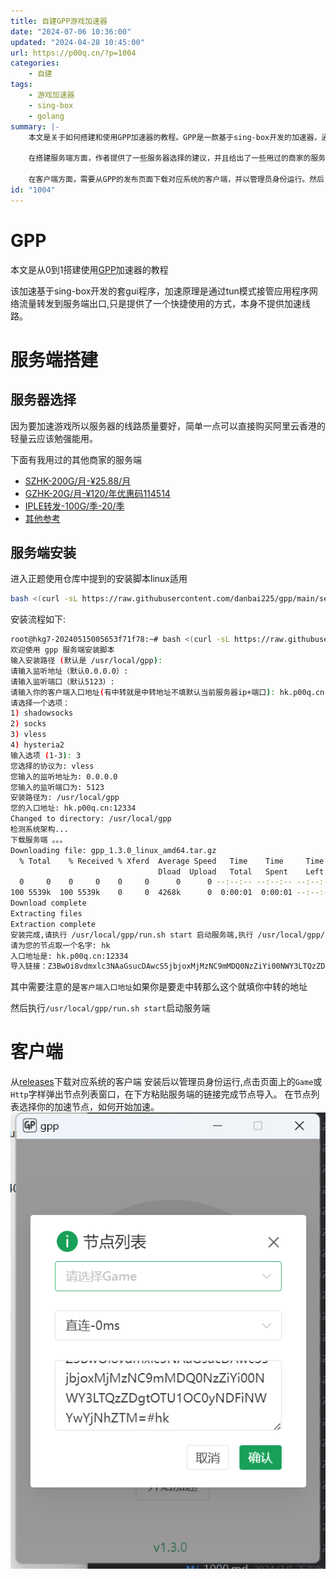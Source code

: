 ```yaml
---
title: 自建GPP游戏加速器
date: "2024-07-06 10:36:00"
updated: "2024-04-28 10:45:00"
url: https://p00q.cn/?p=1004
categories:
    - 自建
tags:
    - 游戏加速器
    - sing-box
    - golang
summary: |-
    本文是关于如何搭建和使用GPP加速器的教程。GPP是一款基于sing-box开发的加速器，通过tun模式接管应用程序的网络流量，并将其转发到服务端出口，从而实现加速的效果。需要注意的是，GPP本身并不提供加速线路，需要自行选择具有良好线路质量的服务端。

    在搭建服务端方面，作者提供了一些服务器选择的建议，并且给出了一些用过的商家的服务端推荐。然后，文章介绍了如何使用GPP的安装脚本来进行服务端的安装。安装的过程包括输入安装路径、监听地址和端口等信息，以及选择加速协议。安装完成后，可以使用`/usr/local/gpp/run.sh start`命令来启动服务端。

    在客户端方面，需要从GPP的发布页面下载对应系统的客户端，并以管理员身份运行。然后，在客户端页面上点击`Game`或`Http`字样，弹出节点列表窗口，并粘贴服务端的链接以导入节点。之后，在节点列表中选择加速节点，就可以开始使用加速功能。
id: "1004"
---
```

# GPP

本文是从0到1搭建使用[GPP](https://github.com/danbai225/gpp)加速器的教程

该加速基于sing-box开发的套gui程序，加速原理是通过tun模式接管应用程序网络流量转发到服务端出口,只是提供了一个快捷使用的方式，本身不提供加速线路。

# 服务端搭建

## 服务器选择

因为要加速游戏所以服务器的线路质量要好，简单一点可以直接购买阿里云香港的轻量云应该勉强能用。

下面有我用过的其他商家的服务端
- [SZHK-200G/月-¥25.88/月](https://ocent.net/shop/server?type=traffic&areaId=12&nodeId=108&planId=653&aff_code=febe317e-92fa-408e-9c2f-7d923a582c3d)
- [GZHK-20G/月-¥120/年优惠码114514](https://bigchick.xyz/aff.php?aff=206)
- [IPLE转发-100G/季-20/季](https://ocent.net/shop/turbox?aff_code=febe317e-92fa-408e-9c2f-7d923a582c3d)
- [其他参考](https://iplc.best/)

## 服务端安装

进入正题使用仓库中提到的安装脚本linux适用

```bash
bash <(curl -sL https://raw.githubusercontent.com/danbai225/gpp/main/server/install.sh)
```
安装流程如下:
```bash
root@hkg7-20240515005653f71f78:~# bash <(curl -sL https://raw.githubusercontent.com/danbai225/gpp/main/server/install.sh)
欢迎使用 gpp 服务端安装脚本
输入安装路径 (默认是 /usr/local/gpp): 
请输入监听地址（默认0.0.0.0）: 
请输入监听端口（默认5123）: 
请输入你的客户端入口地址(有中转就是中转地址不填默认当前服务器ip+端口): hk.p00q.cn:12334
请选择一个选项：
1) shadowsocks
2) socks
3) vless
4) hysteria2
输入选项 (1-3): 3
您选择的协议为: vless
您输入的监听地址为: 0.0.0.0
您输入的监听端口为: 5123
安装路径为: /usr/local/gpp
您的入口地址: hk.p00q.cn:12334
Changed to directory: /usr/local/gpp
检测系统架构...
下载服务端 。。。
Downloading file: gpp_1.3.0_linux_amd64.tar.gz
  % Total    % Received % Xferd  Average Speed   Time    Time     Time  Current
                                 Dload  Upload   Total   Spent    Left  Speed
  0     0    0     0    0     0      0      0 --:--:-- --:--:-- --:--:--     0
100 5539k  100 5539k    0     0  4268k      0  0:00:01  0:00:01 --:--:-- 6411k
Download complete
Extracting files
Extraction complete
安装完成,请执行 /usr/local/gpp/run.sh start 启动服务端,执行 /usr/local/gpp/run.sh stop 停止服务端
请为您的节点取一个名字: hk
入口地址是: hk.p00q.cn:12334
导入链接：Z3BwOi8vdmxlc3NAaGsucDAwcS5jbjoxMjMzNC9mMDQ0NzZiYi00NWY3LTQzZDgtOTU1OC0yNDFiNWYwYjNhZTM=#hk
```
其中需要注意的是`客户端入口地址`如果你是要走中转那么这个就填你中转的地址

然后执行`/usr/local/gpp/run.sh start`启动服务端

# 客户端

从[releases](https://github.com/danbai225/gpp/releases)下载对应系统的客户端
安装后以管理员身份运行,点击页面上的`Game`或`Http`字样弹出节点列表窗口，在下方粘贴服务端的链接完成节点导入。
在节点列表选择你的加速节点，如何开始加速。
![img_1.png](../res/img/1004-1.png)
